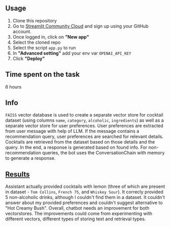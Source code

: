 ## Usage

1. Clone this repository
2. Go to [Streamlit Community Cloud](https://streamlit.io/cloud) and sign up using your GitHub account.
3. Once logged in, click on **"New app"**
4. Select the cloned repo
5. Select the script `app.py` to run
6. In **"Advanced setting"** add your env var `OPENAI_API_KEY`
7. Click **"Deploy"**

## Time spent on the task

6 hours

## Info

`FAISS` vector database is used to create a separate vector store for cocktail dataset (using columns `name`, `category`, `alcoholic`, `ingredients`) as well as a separate vector store for user preferences. 
User preferences are extracted from user message with help of LLM. If the message contains a recommendation query, user preferences are searched for relevant details. Cocktails are retrieved from the dataset based on those details and the query. In the end, a response is generated based on found info.
For non-recommendation queries, the bot uses the ConversationChain with memory to generate a response.

## [Results](https://github.com/botvyns/bartender/tree/main/images)

Assistant actually provided cocktails with lemon (three of which are present in dataset - `Tom Collins`, `French 75`, and `Whiskey Sour`). It correcly provided 5 non-alcoholic drinks, although I couldn't find them in a dataset. It couldn't answer about my provided preferences and couldn't suggest alternative to "Hot Creamy Bush".
Overall, chatbot needs an improvement for both vectorstores. The improvements could come from experimenting with different vectors, different types of storing text and retrieval types.

**P.S.** I've spend some additional time for improvement after main development process. I've done some code refactoring and added ConversationalRetrievalChain. One of the improvements is that now the assistant remembers user preferences.

